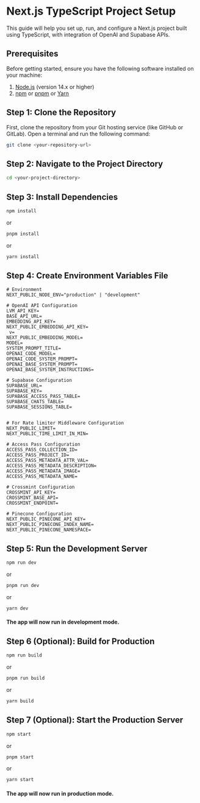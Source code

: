 # Next.js TypeScript Project Setup

This guide will help you set up, run, and configure a Next.js project built using TypeScript, with integration of OpenAI and Supabase APIs.

## Prerequisites

Before getting started, ensure you have the following software installed on your machine:

1. [Node.js](https://nodejs.org/en/download/) (version 14.x or higher)
2. [npm](https://www.npmjs.com/get-npm) or [pnpm](https://pnpm.io/installation) or [Yarn](https://yarnpkg.com/)

## Step 1: Clone the Repository

First, clone the repository from your Git hosting service (like GitHub or GitLab). Open a terminal and run the following command:

```bash
git clone <your-repository-url>
```

## Step 2: Navigate to the Project Directory

```bash
cd <your-project-directory>
```

## Step 3: Install Dependencies

```bash
npm install
```

or

```bash
pnpm install
```

or

```bash
yarn install
```

## Step 4: Create Environment Variables File

```env
# Environment
NEXT_PUBLIC_NODE_ENV="production" | "development"

# OpenAI API Configuration
LVM_API_KEY=
BASE_API_URL=
EMBEDDING_API_KEY=
NEXT_PUBLIC_EMBEDDING_API_KEY=
 v=
NEXT_PUBLIC_EMBEDDING_MODEL=
MODEL=
SYSTEM_PROMPT_TITLE=
OPENAI_CODE_MODEL=
OPENAI_CODE_SYSTEM_PROMPT=
OPENAI_BASE_SYSTEM_PROMPT=
OPENAI_BASE_SYSTEM_INSTRUCTIONS=

# Supabase Configuration
SUPABASE_URL=
SUPABASE_KEY=
SUPABASE_ACCESS_PASS_TABLE=
SUPABASE_CHATS_TABLE=
SUPABASE_SESSIONS_TABLE=


# For Rate limiter Middleware Configuration
NEXT_PUBLIC_LIMIT=
NEXT_PUBLIC_TIME_LIMIT_IN_MIN=

# Access Pass Configuration
ACCESS_PASS_COLLECTION_ID=
ACCESS_PASS_PROJECT_ID=
ACCESS_PASS_METADATA_ATTR_VAL=
ACCESS_PASS_METADATA_DESCRIPTION=
ACCESS_PASS_METADATA_IMAGE=
ACCESS_PASS_METADATA_NAME=

# Crossmint Configuration
CROSSMINT_API_KEY=
CROSSMINT_BASE_API=
CROSSMINT_ENDPOINT=

# Pinecone Configuration
NEXT_PUBLIC_PINECONE_API_KEY=
NEXT_PUBLIC_PINECONE_INDEX_NAME=
NEXT_PUBLIC_PINECONE_NAMESPACE=
```

## Step 5: Run the Development Server

```bash
npm run dev
```

or

```bash
pnpm run dev
```

or

```bash
yarn dev
```

#### The app will now run in development mode.

## Step 6 (Optional): Build for Production

```bash
npm run build
```

or

```bash
pnpm run build
```

or

```bash
yarn build
```

## Step 7 (Optional): Start the Production Server

```bash
npm start
```

or

```bash
pnpm start
```

or

```bash
yarn start
```

#### The app will now run in production mode.
